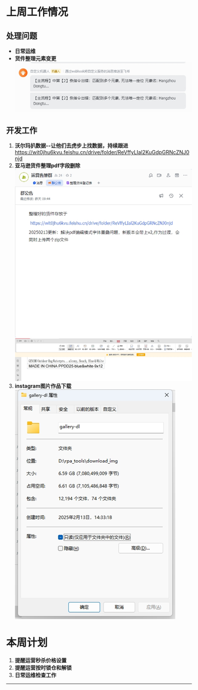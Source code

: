 # 上周工作情况
## **处理问题**
- **日常运维**
- **货件整理元素变更**
![图片alt](./20250217/微信截图_20250212113034.png "提示")
## **开发工作**
1. **沃尔玛扒数据--让他们去虎步上找数据，持续跟进**
https://wit0jhu6kvu.feishu.cn/drive/folder/ReVffyLIal2KuGdpGRNcZNJ0njd
2. **亚马逊货件整理pdf字段删除**
**![图片alt](./20250217/微信截图_20250214085802.png "提示")**
**![图片alt](./20250217/微信截图_20250214134714.png "提示")**
3. **instagram图片作品下载**
**![图片alt](./20250217/微信截图_20250213182207.png "提示")**
# 本周计划
1. **提醒运营秒杀价格设置**
2. **提醒运营按时锁仓和解锁**
3. **日常运维检查工作**


---
